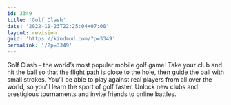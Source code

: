 ```yaml
---
id: 3349
title: 'Golf Clash'
date: '2022-11-23T22:25:04+07:00'
layout: revision
guid: 'https://kindmod.com/?p=3349'
permalink: '/?p=3349'
---
```


Golf Clash – the world’s most popular mobile golf game! Take your club and hit the ball so that the flight path is close to the hole, then guide the ball with small strokes. You’ll be able to play against real players from all over the world, so you’ll learn the sport of golf faster. Unlock new clubs and prestigious tournaments and invite friends to online battles.